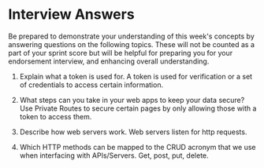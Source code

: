 # Interview Answers
Be prepared to demonstrate your understanding of this week's concepts by answering questions on the following topics. These will not be counted as a part of your sprint score but will be helpful for preparing you for your endorsement interview, and enhancing overall understanding.


1. Explain what a token is used for.
    A token is used for verification or a set of credentials to access certain information.

2. What steps can you take in your web apps to keep your data secure?
    Use Private Routes to secure certain pages by only allowing those with a token to access them.

3. Describe how web servers work.
    Web servers listen for http requests.

4. Which HTTP methods can be mapped to the CRUD acronym that we use when interfacing with APIs/Servers.
    Get, post, put, delete.
